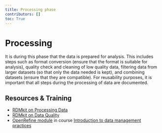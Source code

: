 ```yaml
---
title: Processing phase
contributors: []
toc: True
---
```


# Processing
It is during this phase that the data is prepared for analysis. This includes steps such as format conversion (ensure that the format is suitable for analysis), quality check and cleaning of low quality data, filtering data from larger datasets (so that only the data needed is kept), and combining datasets (ensure that they are compatible). For reusability purposes, it is important that all steps during the processing of data are documented.

## Resources & Training
* [RDMkit on Processing Data](https://rdmkit.elixir-europe.org/processing)
* [RDMkit on Data Quality](https://rdmkit.elixir-europe.org/data_quality)
* [OpenRefine module](https://nbisweden.github.io/module-openrefine-dm-practices/) in course [Introduction to data management practices](https://uppsala.instructure.com/courses/48087/pages/introduction-to-data-management-practices)
